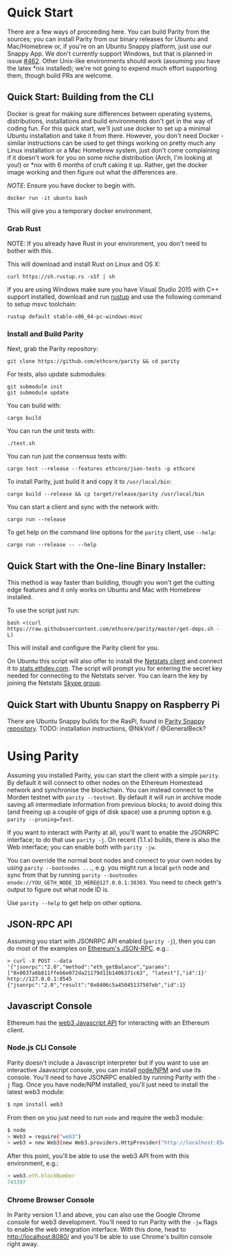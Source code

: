 # Quick Start

There are a few ways of proceeding here. You can build Parity from the sources; you can install Parity from our binary releases for Ubuntu and Mac/Homebrew or, if you're on an Ubuntu Snappy platform, just use our Snappy App. We don't currently support Windows, but that is planned in issue [#462](https://github.com/ethcore/parity/issues/462). Other Unix-like environments should work (assuming you have the latex *nix installed); we're not going to expend much effort supporting them, though build PRs are welcome.

## Quick Start: Building from the CLI

Docker is great for making sure differences between operating systems, distributions, installations and build environments don't get in the way of coding fun. For this quick start, we'll just use docker to set up a minimal Ubuntu installation and take it from there. However, you don't need Docker - similar instructions can be used to get things working on pretty much any Linux installation or a Mac Homebrew system, just don't come complaining if it doesn't work for you on some niche distribution (Arch, I'm looking at you!) or *nix with 6 months of cruft caking it up. Rather, get the docker image working and then figure out what the differences are.

*NOTE*: Ensure you have docker to begin with.

```
docker run -it ubuntu bash
```

This will give you a temporary docker environment.

### Grab Rust

NOTE: If you already have Rust in your environment, you don't need to bother with this. 


This will download and install Rust on Linux and OS X:

```
curl https://sh.rustup.rs -sSf | sh
```

If you are using Windows make sure you have Visual Studio 2015 with C++ support installed, download and run [rustup](https://static.rust-lang.org/rustup/dist/x86_64-pc-windows-msvc/rustup-init.exe) and use the following command to setup msvc toolchain:

```
rustup default stable-x86_64-pc-windows-msvc
```

### Install and Build Parity

Next, grab the Parity repository:

```
git clone https://github.com/ethcore/parity && cd parity
```

For tests, also update submodules:
```
git submodule init
git submodule update
```

You can build with:

```
cargo build
```

You can run the unit tests with:

```
./test.sh
```

You can run just the consensus tests with:

```
cargo test --release --features ethcore/json-tests -p ethcore
```

To install Parity, just build it and copy it to `/usr/local/bin`:

```
cargo build --release && cp target/release/parity /usr/local/bin
```

You can start a client and sync with the network with:

```
cargo run --release
```

To get help on the command line options for the `parity` client, use `--help`:

```
cargo run --release -- --help
```

## Quick Start with the One-line Binary Installer:

This method is way faster than building, though you won't get the cutting edge features and it only works on Ubuntu and Mac with Homebrew installed.

To use the script just run:

```
bash <(curl https://raw.githubusercontent.com/ethcore/parity/master/get-deps.sh -L)
```

This will install and configure the Parity client for you. 

On Ubuntu this script will also offer to install the [Netstats client](https://github.com/cubedro/eth-net-intelligence-api) and connect it to [stats.ethdev.com](https://stats.ethdev.com). The script will prompt you for entering the secret key needed for connecting to the Netstats server. You can learn the key by joining the Netstats [Skype group](http://is.gd/iwSaR9).

## Quick Start with Ubuntu Snappy on Raspberry Pi

There are Ubuntu Snappy builds for the RasPi, found in [Parity Snappy repository](github.com/ethcore/parity-snappy). TODO: installation instructions, @NikVolf / @GeneralBeck?

# Using Parity

Assuming you installed Parity, you can start the client with a simple `parity`. By default it will connect to other nodes on the Ethereum Homestead network and synchronise the blockchain. You can instead connect to the Morden testnet with `parity --testnet`. By default it will run in archive mode saving all intermediate information from previous blocks; to avoid doing this (and freeing up a couple of gigs of disk space) use a pruning option e.g. `parity --pruning=fast`.

If you want to interact with Parity at all, you'll want to enable the JSONRPC interface; to do that use `parity -j`. On recent (1.1.x) builds, there is also the Web interface; you can enable both with `parity -jw`.

You can override the normal boot nodes and connect to your own nodes by using `parity --bootnodes ...`, e.g. you might run a local `geth` node and sync from that by running `parity --bootnodes enode://YOU_GETH_NODE_ID_HERE@127.0.0.1:30303`. You need to check geth's output to figure out what node ID is.

Use `parity --help` to get help on other options.

## JSON-RPC API

Assuming you start with JSONRPC API enabled (`parity -j`), then you can do most of the examples on [Ethereum's JSON-RPC](https://github.com/ethereum/wiki/wiki/JSON-RPC). e.g.:

````
> curl -X POST --data '{"jsonrpc":"2.0","method":"eth_getBalance","params":["0x0037a6b811ffeb6e072da21179d11b1406371c63", "latest"],"id":1}' http://127.0.0.1:8545
{"jsonrpc":"2.0","result":"0x0406c5a45045137507eb","id":1}
````

## Javascript Console

Ethereum has the [web3 Javascript API](https://github.com/ethereum/wiki/wiki/JavaScript-API) for interacting with an Ethereum client.

### Node.js CLI Console

Parity doesn't include a Javascript interpreter but if you want to use an interactive Jaavscript console, you can install [node/NPM](http://nodejs.org) and use its console. You'll need to have JSONRPC enabled by running Parity with the `-j` flag. Once you have node/NPM installed, you'll just need to install the latest web3 module:

```bash
$ npm install web3
```

From then on you just need to run `node` and require the web3 module:

```bash
$ node
> Web3 = require("web3")
> web3 = new Web3(new Web3.providers.HttpProvider("http://localhost:8545"));
```

After this point, you'll be able to use the web3 API from with this environment, e.g.:

```javascript
> web3.eth.blockNumber
743397
```

### Chrome Browser Console

In Parity version 1.1 and above, you can also use the Google Chrome console for web3 development. You'll need to run Parity with the `-jw` flags to enable the web integration interface. With this done, head to [http://localhost:8080/](http://localhost:8080/) and you'll be able to use Chrome's builtin console right away.
